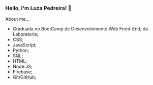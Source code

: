 ### Hello, I'm Luza Pedreira! 👋

About me...
- Graduada no BootCamp de Desenvolvimento Web Front-End, da Laboratoria;
- CSS;
- JavaScript;
- Python;
- SQL;
- HTML;
- Node.JS;
- Firebase;
- Git/GitHub;


<!--
**Luzapedreira/Luzapedreira** is a ✨ _special_ ✨ repository because its `README.md` (this file) appears on your GitHub profile.

Here are some ideas to get you started:

- 🔭 Graduada no BootCamp de Desenvolvimento Web Front-End, da Laboratoria;
- 🌱 I’m currently learning about full stack web development;
- 👯 CSS
- 🤔 JavaScript
- 💬 HTML
- 📫 Git/GitHub
- 😄 Pronouns: ...
- ⚡ Fun fact: ...
-->
